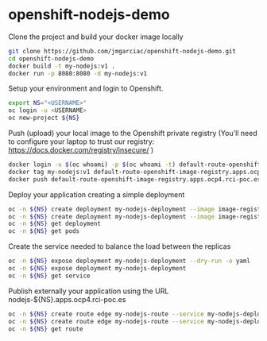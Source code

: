 # openshift-nodejs-demo

Clone the project and build your docker image locally
```bash
git clone https://github.com/jmgarciac/openshift-nodejs-demo.git
cd openshift-nodejs-demo
docker build -t my-nodejs:v1 .
docker run -p 8080:8080 -d my-nodejs:v1
```

Setup your environment and login to Openshift.
``` bash
export NS="<USERNAME>"
oc login -u <USERNAME>
oc new-project ${NS}
```

Push (upload) your local image to the Openshift private registry
(You'll need to configure your laptop to trust our registry: https://docs.docker.com/registry/insecure/  )
``` bash
docker login -u $(oc whoami) -p $(oc whoami -t) default-route-openshift-image-registry.apps.ocp4.rci-poc.es
docker tag my-nodejs:v1 default-route-openshift-image-registry.apps.ocp4.rci-poc.es/${NS}/my-nodejs:v1
docker push default-route-openshift-image-registry.apps.ocp4.rci-poc.es/${NS}/my-nodejs:v1
```

Deploy your application creating a simple deployment
``` bash
oc -n ${NS} create deployment my-nodejs-deployment --image image-registry.openshift-image-registry.svc:5000/${NS}/my-nodejs:v1 --port 8080 --replicas 2 --dry-run=client -o yaml
oc -n ${NS} create deployment my-nodejs-deployment --image image-registry.openshift-image-registry.svc:5000/${NS}/my-nodejs:v1 --port 8080 --replicas 2
oc -n ${NS} get deployment
oc -n ${NS} get pods
```

Create the service needed to balance the load between the replicas
``` bash
oc -n ${NS} expose deployment my-nodejs-deployment --dry-run -o yaml
oc -n ${NS} expose deployment my-nodejs-deployment
oc -n ${NS} get service
``` 

Publish externally your application using the URL nodejs-${NS}.apps.ocp4.rci-poc.es
``` bash
oc -n ${NS} create route edge my-nodejs-route --service my-nodejs-deployment --hostname nodejs-${NS}.apps.ocp4.rci-poc.es --dry-run=client -o yaml
oc -n ${NS} create route edge my-nodejs-route --service my-nodejs-deployment --hostname nodejs-${NS}.apps.ocp4.rci-poc.es
oc -n ${NS} get route
```
